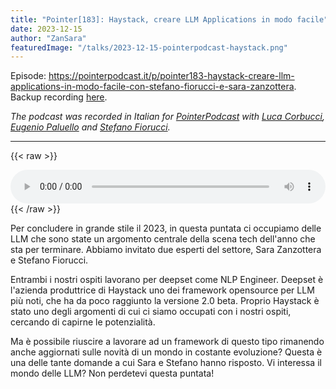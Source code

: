 ```yaml
---
title: "Pointer[183]: Haystack, creare LLM Applications in modo facile"
date: 2023-12-15
author: "ZanSara"
featuredImage: "/talks/2023-12-15-pointerpodcast-haystack.png"
---
```


Episode: https://pointerpodcast.it/p/pointer183-haystack-creare-llm-applications-in-modo-facile-con-stefano-fiorucci-e-sara-zanzottera. Backup recording [here](https://drive.google.com/file/d/1BOoAhfvWou_J4J7RstgKAHPs3Pre2YAw/view?usp=sharing).

_The podcast was recorded in Italian for [PointerPodcast](https://pointerpodcast.it) with [Luca Corbucci](https://www.linkedin.com/in/luca-corbucci-b6156a123/), [Eugenio Paluello](https://www.linkedin.com/in/eugenio-paluello-851b3280/) and [Stefano Fiorucci](https://www.linkedin.com/in/stefano-fiorucci/)._

---

{{< raw >}}
<div>
<audio controls src="https://hosting.pointerpodcast.it/records/pointer183.mp3" style="width: 100%"></audio>
</div>
{{< /raw >}}

Per concludere in grande stile il 2023, in questa puntata ci occupiamo delle LLM che sono state un argomento centrale della scena tech dell'anno che sta per terminare. Abbiamo invitato due esperti del settore, Sara Zanzottera e Stefano Fiorucci.

Entrambi i nostri ospiti lavorano per deepset come NLP Engineer. Deepset è l'azienda produttrice di Haystack uno dei framework opensource per LLM più noti, che ha da poco raggiunto la versione 2.0 beta. Proprio Haystack è stato uno degli argomenti di cui ci siamo occupati con i nostri ospiti, cercando di capirne le potenzialità. 

Ma è possibile riuscire a lavorare ad un framework di questo tipo rimanendo anche aggiornati sulle novità di un mondo in costante evoluzione? Questa è una delle tante domande a cui Sara e Stefano hanno risposto. Vi interessa il mondo delle LLM? Non perdetevi questa puntata! 